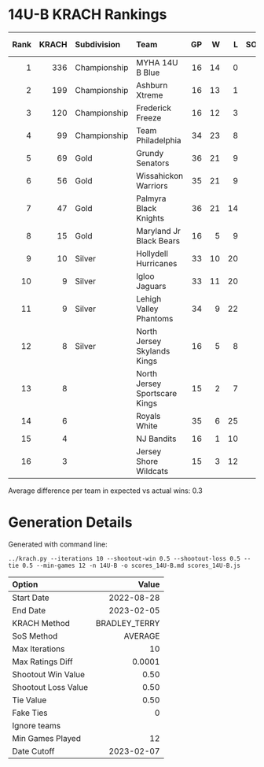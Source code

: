 # 14U-B KRACH Rankings
Rank|KRACH|Subdivision|Team|GP|W|L|SOW|SOL|T|SoS|Exp Wins|Win Diff
---:|---:|:---|:---|---:|---:|---:|---:|---:|---:|---:|---:|---:
1|336|Championship|MYHA 14U B Blue|16|14|0|1|1|0|53|13.9|1.1
2|199|Championship|Ashburn Xtreme|16|13|1|2|0|0|44|13.4|0.6
3|120|Championship|Frederick Freeze|16|12|3|1|0|0|56|12.2|0.3
4|99|Championship|Team Philadelphia|34|23|8|2|1|0|74|24.0|0.5
5|69|Gold|Grundy Senators|36|21|9|0|6|0|69|23.8|0.2
6|56|Gold|Wissahickon Warriors|35|21|9|2|3|0|44|23.7|0.2
7|47|Gold|Palmyra Black Knights|36|21|14|1|0|0|75|21.6|0.1
8|15|Gold|Maryland Jr Black Bears|16|5|9|1|1|0|40|6.1|0.1
9|10|Silver|Hollydell Hurricanes|33|10|20|1|2|0|46|11.9|0.4
10|9|Silver|Igloo Jaguars|33|11|20|0|1|1|42|12.5|0.5
11|9|Silver|Lehigh Valley Phantoms|34|9|22|2|1|0|60|10.8|0.3
12|8|Silver|North Jersey Skylands Kings|16|5|8|2|0|1|39|6.8|0.3
13|8||North Jersey Sportscare Kings|15|2|7|4|2|0|35|5.2|0.2
14|6||Royals White|35|6|25|2|2|0|70|8.3|0.3
15|4||NJ Bandits|16|1|10|2|3|0|33|3.6|0.1
16|3||Jersey Shore Wildcats|15|3|12|0|0|0|25|3.1|0.1

Average difference per team in expected vs actual wins: 0.3
# Generation Details

Generated with command line:
```
../krach.py --iterations 10 --shootout-win 0.5 --shootout-loss 0.5 --tie 0.5 --min-games 12 -n 14U-B -o scores_14U-B.md scores_14U-B.js
```

| Option | Value |
| :----- | ----: |
| Start Date | 2022-08-28 |
| End Date | 2023-02-05 |
| KRACH Method | BRADLEY_TERRY |
| SoS Method | AVERAGE |
| Max Iterations | 10 |
| Max Ratings Diff | 0.0001 |
| Shootout Win Value | 0.50 |
| Shootout Loss Value | 0.50 |
| Tie Value | 0.50 |
| Fake Ties | 0 |
| Ignore teams |  |
| Min Games Played | 12 |
| Date Cutoff | 2023-02-07 |

